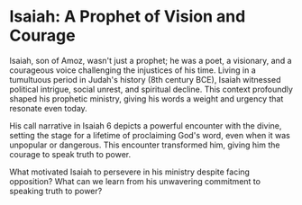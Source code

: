 # Isaiah: A Prophet of Vision and Courage

Isaiah, son of Amoz, wasn't just a prophet; he was a poet, a visionary, and a courageous voice challenging the injustices of his time.  Living in a tumultuous period in Judah's history (8th century BCE), Isaiah witnessed political intrigue, social unrest, and spiritual decline.  This context profoundly shaped his prophetic ministry, giving his words a weight and urgency that resonate even today.

His call narrative in Isaiah 6 depicts a powerful encounter with the divine, setting the stage for a lifetime of proclaiming God's word, even when it was unpopular or dangerous. This encounter transformed him, giving him the courage to speak truth to power.

What motivated Isaiah to persevere in his ministry despite facing opposition?  What can we learn from his unwavering commitment to speaking truth to power?
